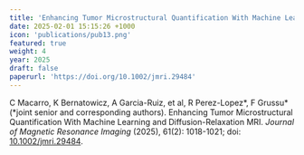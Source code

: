 ```yaml
---
title: 'Enhancing Tumor Microstructural Quantification With Machine Learning and Diffusion-Relaxation MRI'
date: 2025-02-01 15:15:26 +1000
icon: 'publications/pub13.png'
featured: true
weight: 4
year: 2025
draft: false
paperurl: 'https://doi.org/10.1002/jmri.29484'
---
```


C Macarro, K Bernatowicz, A Garcia-Ruiz, et al, R Perez-Lopez*, F Grussu* (*joint senior and corresponding authors). Enhancing Tumor Microstructural Quantification With Machine Learning and Diffusion-Relaxation MRI. *Journal of Magnetic Resonance Imaging* (2025), 61(2): 1018-1021; doi: [10.1002/jmri.29484](https://doi.org/10.1002/jmri.29484).
